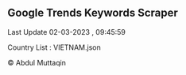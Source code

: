 

## Google Trends Keywords Scraper 
 
Last Update 02-03-2023 , 09:45:59

Country List :
VIETNAM.json



© Abdul Muttaqin 
